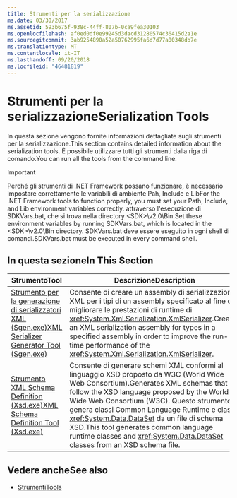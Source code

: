 ```yaml
---
title: Strumenti per la serializzazione
ms.date: 03/30/2017
ms.assetid: 593b675f-938c-44ff-807b-0ca9fea30103
ms.openlocfilehash: af0ed0df0e99245d3dacd31280574c36415d2a1e
ms.sourcegitcommit: 3ab9254890a52a50762995fa6d7d77a00348db7e
ms.translationtype: MT
ms.contentlocale: it-IT
ms.lasthandoff: 09/20/2018
ms.locfileid: "46481819"
---
```

# <a name="serialization-tools"></a><span data-ttu-id="f36cf-102">Strumenti per la serializzazione</span><span class="sxs-lookup"><span data-stu-id="f36cf-102">Serialization Tools</span></span>
<span data-ttu-id="f36cf-103">In questa sezione vengono fornite informazioni dettagliate sugli strumenti per la serializzazione.</span><span class="sxs-lookup"><span data-stu-id="f36cf-103">This section contains detailed information about the serialization tools.</span></span> <span data-ttu-id="f36cf-104">È possibile utilizzare tutti gli strumenti dalla riga di comando.</span><span class="sxs-lookup"><span data-stu-id="f36cf-104">You can run all the tools from the command line.</span></span>  
  
> [!IMPORTANT]
>  <span data-ttu-id="f36cf-105">Perché gli strumenti di .NET Framework possano funzionare, è necessario impostare correttamente le variabili di ambiente Pah, Include e Lib</span><span class="sxs-lookup"><span data-stu-id="f36cf-105">For the .NET Framework tools to function properly, you must set your Path, Include, and Lib environment variables correctly.</span></span> <span data-ttu-id="f36cf-106">attraverso l'esecuzione di SDKVars.bat, che si trova nella directory \<SDK>\v2.0\Bin.</span><span class="sxs-lookup"><span data-stu-id="f36cf-106">Set these environment variables by running SDKVars.bat, which is located in the \<SDK>\v2.0\Bin directory.</span></span> <span data-ttu-id="f36cf-107">SDKVars.bat deve essere eseguito in ogni shell di comandi.</span><span class="sxs-lookup"><span data-stu-id="f36cf-107">SDKVars.bat must be executed in every command shell.</span></span>  
  
## <a name="in-this-section"></a><span data-ttu-id="f36cf-108">In questa sezione</span><span class="sxs-lookup"><span data-stu-id="f36cf-108">In This Section</span></span>  
  
|<span data-ttu-id="f36cf-109">Strumento</span><span class="sxs-lookup"><span data-stu-id="f36cf-109">Tool</span></span>|<span data-ttu-id="f36cf-110">Descrizione</span><span class="sxs-lookup"><span data-stu-id="f36cf-110">Description</span></span>|  
|----------|-----------------|  
|[<span data-ttu-id="f36cf-111">Strumento per la generazione di serializzatori XML (Sgen.exe)</span><span class="sxs-lookup"><span data-stu-id="f36cf-111">XML Serializer Generator Tool (Sgen.exe)</span></span>](../../../docs/standard/serialization/xml-serializer-generator-tool-sgen-exe.md)|<span data-ttu-id="f36cf-112">Consente di creare un assembly di serializzazione XML per i tipi di un assembly specificato al fine di migliorare le prestazioni di runtime di <xref:System.Xml.Serialization.XmlSerializer>.</span><span class="sxs-lookup"><span data-stu-id="f36cf-112">Creates an XML serialization assembly for types in a specified assembly in order to improve the run-time performance of the <xref:System.Xml.Serialization.XmlSerializer>.</span></span>|  
|[<span data-ttu-id="f36cf-113">Strumento XML Schema Definition (Xsd.exe)</span><span class="sxs-lookup"><span data-stu-id="f36cf-113">XML Schema Definition Tool (Xsd.exe)</span></span>](../../../docs/standard/serialization/xml-schema-definition-tool-xsd-exe.md)|<span data-ttu-id="f36cf-114">Consente di generare schemi XML conformi al linguaggio XSD proposto da W3C (World Wide Web Consortium).</span><span class="sxs-lookup"><span data-stu-id="f36cf-114">Generates XML schemas that follow the XSD language proposed by the World Wide Web Consortium (W3C).</span></span> <span data-ttu-id="f36cf-115">Questo strumento genera classi Common Language Runtime e classi <xref:System.Data.DataSet> da un file di schema XSD.</span><span class="sxs-lookup"><span data-stu-id="f36cf-115">This tool generates common language runtime classes and <xref:System.Data.DataSet> classes from an XSD schema file.</span></span>|  
  
## <a name="see-also"></a><span data-ttu-id="f36cf-116">Vedere anche</span><span class="sxs-lookup"><span data-stu-id="f36cf-116">See also</span></span>

- [<span data-ttu-id="f36cf-117">Strumenti</span><span class="sxs-lookup"><span data-stu-id="f36cf-117">Tools</span></span>](../../../docs/framework/tools/index.md)
